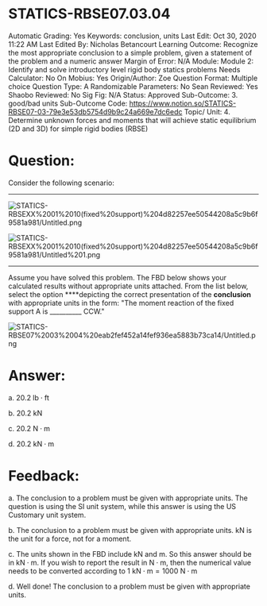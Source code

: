 # STATICS-RBSE07.03.04

Automatic Grading: Yes
Keywords: conclusion, units
Last Edit: Oct 30, 2020 11:22 AM
Last Edited By: Nicholas Betancourt
Learning Outcome: Recognize the most appropriate conclusion to a simple problem, given a statement of the problem and a numeric answer
Margin of Error: N/A
Module: Module 2: Identify and solve introductory level rigid body statics problems
Needs Calculator: No
On Mobius: Yes
Origin/Author: Zoe
Question Format: Multiple choice
Question Type: A
Randomizable Parameters: No
Sean Reviewed: Yes
Shaobo Reviewed: No
Sig Fig: N/A
Status: Approved
Sub-Outcome: 3. good/bad units
Sub-Outcome Code: https://www.notion.so/STATICS-RBSE07-03-79e3e53db5754d9b9c24a669e7dc6edc
Topic/ Unit: 4. Determine unknown forces and moments that will achieve static equilibrium (2D and 3D) for simple rigid bodies (RBSE)

# Question:

Consider the following scenario:

---

![STATICS-RBSEXX%2001%2010(fixed%20support)%204d82257ee50544208a5c9b6f9581a981/Untitled.png](STATICS-RBSEXX%2001%2010(fixed%20support)%204d82257ee50544208a5c9b6f9581a981/Untitled.png)

![STATICS-RBSEXX%2001%2010(fixed%20support)%204d82257ee50544208a5c9b6f9581a981/Untitled%201.png](STATICS-RBSEXX%2001%2010(fixed%20support)%204d82257ee50544208a5c9b6f9581a981/Untitled%201.png)

---

Assume you have solved this problem.  The FBD below shows your calculated results without appropriate units attached. From the list below, select the option ****depicting the correct presentation of the **conclusion** with appropriate units in the form: "The moment reaction of the fixed support $\text{A}$ is __________ CCW."

![STATICS-RBSE07%2003%2004%20eab2fef452a14fef936ea5883b73ca14/Untitled.png](STATICS-RBSE07%2003%2004%20eab2fef452a14fef936ea5883b73ca14/Untitled.png)

# Answer:

a. 20.2 $\text{lb}\cdot\text{ft}$

b. 20.2 $\text{kN}$

c. 20.2 $\text{N}\cdot\text{m}$

d. 20.2 $\text{kN}\cdot\text{m}$

# Feedback:

a. The conclusion to a problem must be given with appropriate units. The question is using the SI unit system, while this answer is using the US Customary unit system.

b. The conclusion to a problem must be given with appropriate units.  $\text{kN}$ is the unit for a force, not for a moment. 

c. The units shown in the FBD include $\text{kN}$ and $\text{m}$.  So this answer should be in $\text{kN}\cdot\text{m}$.  If you wish to report the result in $\text{N}\cdot\text{m}$, then the numerical value needs to be converted according to $1~\text{kN}\cdot\text{m}=1000~\text{N}\cdot\text{m}$

d. Well done! The conclusion to a problem must be given with appropriate units.